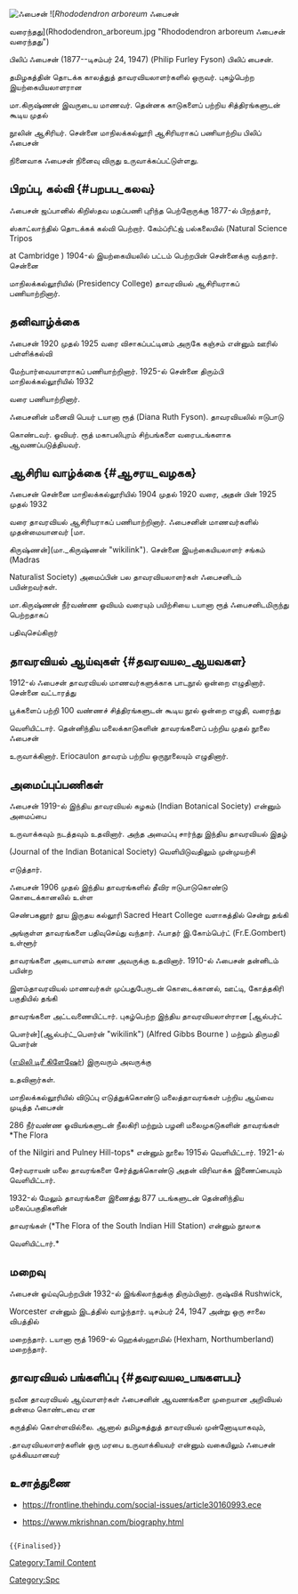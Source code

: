 ![ஃபைசன்](Fyson_photo.jpg "ஃபைசன்") ![*Rhododendron arboreum* ஃபைசன்
வரைந்தது](Rhododendron_arboreum.jpg "Rhododendron arboreum ஃபைசன் வரைந்தது")
பிலிப் ஃபைசன் (1877--டிசம்பர் 24, 1947) (Philip Furley Fyson) பிலிப் பைசன்.
தமிழகத்தின் தொடக்க காலத்துத் தாவரவியலாளர்களில் ஒருவர். புகழ்பெற்ற இயற்கையியலாளரான
மா.கிருஷ்ணன் இவருடைய மாணவர். தென்னக காடுகளைப் பற்றிய சித்திரங்களுடன் கூடிய முதல்
நூலின் ஆசிரியர். சென்னை மாநிலக்கல்லூரி ஆசிரியராகப் பணியாற்றிய பிலிப் ஃபைசன்
நினைவாக ஃபைசன் நினைவு விருது உருவாக்கப்பட்டுள்ளது.

## பிறப்பு, கல்வி {#பறபப_கலவ}

ஃபைசன் ஜப்பானில் கிறிஸ்தவ மதப்பணி புரிந்த பெற்றோருக்கு 1877-ல் பிறந்தார்,
ஸ்காட்லாந்தில் தொடக்கக் கல்வி பெற்றார். கேம்ப்ரிட்ஜ் பல்கலையில் (Natural Science Tripos
at Cambridge ) 1904-ல் இயற்கையியலில் பட்டம் பெற்றபின் சென்னைக்கு வந்தார். சென்னை
மாநிலக்கல்லூரியில் (Presidency College) தாவரவியல் ஆசிரியராகப் பணியாற்றினார்.

## தனிவாழ்க்கை

ஃபைசன் 1920 முதல் 1925 வரை விசாகப்பட்டினம் அருகே கஞ்சம் என்னும் ஊரில் பள்ளிக்கல்வி
மேற்பார்வையாளராகப் பணியாற்றினார். 1925-ல் சென்னை திரும்பி மாநிலக்கல்லூரியில் 1932
வரை பணியாற்றினார்.

ஃபைசனின் மனைவி பெயர் டயானா ரூத் (Diana Ruth Fyson). தாவரவியலில் ஈடுபாடு
கொண்டவர். ஓவியர். ரூத் மகாபலிபுரம் சிற்பங்களை வரைபடங்களாக ஆவணப்படுத்தியவர்.

## ஆசிரிய வாழ்க்கை {#ஆசரய_வழகக}

ஃபைசன் சென்னை மாநிலக்கல்லூரியில் 1904 முதல் 1920 வரை, அதன் பின் 1925 முதல் 1932
வரை தாவரவியல் ஆசிரியராகப் பணியாற்றினார். ஃபைசனின் மாணவர்களில் முதன்மையானவர் [மா.
கிருஷ்ணன்](மா._கிருஷ்ணன் "wikilink"). சென்னை இயற்கையியலாளர் சங்கம் (Madras
Naturalist Society) அமைப்பின் பல தாவரவியலாளர்கள் ஃபைசனிடம் பயின்றவர்கள்.
மா.கிருஷ்ணன் நீர்வண்ண ஓவியம் வரையும் பயிற்சியை டயானா ரூத் ஃபைசனிடமிருந்து பெற்றதாகப்
பதிவுசெய்கிறார்

## தாவரவியல் ஆய்வுகள் {#தவரவயல_ஆயவகள}

1912-ல் ஃபைசன் தாவரவியல் மாணவர்களுக்காக பாடநூல் ஒன்றை எழுதினார். சென்னை வட்டாரத்து
பூக்களைப் பற்றி 100 வண்ணச் சித்திரங்களுடன் கூடிய நூல் ஒன்றை எழுதி, வரைந்து
வெளியிட்டார். தென்னிந்திய மலைக்காடுகளின் தாவரங்களைப் பற்றிய முதல் நூலை ஃபைசன்
உருவாக்கினார். Eriocaulon தாவரம் பற்றிய ஒருநூலையும் எழுதினார்.

## அமைப்புப்பணிகள்

ஃபைசன் 1919-ல் இந்திய தாவரவியல் கழகம் (Indian Botanical Society) என்னும் அமைப்பை
உருவாக்கவும் நடத்தவும் உதவினார். அந்த அமைப்பு சார்ந்து இந்திய தாவரவியல் இதழ்
(Journal of the Indian Botanical Society) வெளியிடுவதிலும் முன்முயற்சி
எடுத்தார்.

ஃபைசன் 1906 முதல் இந்திய தாவரங்களில் தீவிர ஈடுபாடுகொண்டு கொடைக்கானலில் உள்ள
செண்பகனூர் தூய இருதய கல்லூரி Sacred Heart College வளாகத்தில் சென்று தங்கி
அங்குள்ள தாவரங்களை பதிவுசெய்து வந்தார். ஃபாதர் இ.கோம்பெர்ட் (Fr.E.Gombert) உள்ளூர்
தாவரங்களை அடையாளம் காண அவருக்கு உதவினார். 1910-ல் ஃபைசன் தன்னிடம் பயின்ற
இளம்தாவரவியல் மாணவர்கள் முப்பதுபேருடன் கொடைக்கானல், ஊட்டி, கோத்தகிரி பகுதியில் தங்கி
தாவரங்களை அட்டவணையிட்டார். புகழ்பெற்ற இந்திய தாவரவியலாள்ரான [ஆல்பர்ட்
பௌர்ன்](ஆல்பர்ட்_பௌர்ன் "wikilink") (Alfred Gibbs Bourne ) மற்றும் திருமதி பௌர்ன்
([எமிலி டிரீ கிளேஷேர்](எமிலி_டிரீ_கிளேஷேர் "wikilink")) இருவரும் அவருக்கு
உதவினார்கள்.

மாநிலக்கல்லூரியில் விடுப்பு எடுத்துக்கொண்டு மலைத்தாவரங்கள் பற்றிய ஆய்வை முடித்த ஃபைசன்
286 நீர்வண்ண ஓவியங்களுடன் நீலகிரி மற்றும் பழனி மலைமுகடுகளின் தாவரங்கள் *The Flora
of the Nilgiri and Pulney Hill-tops* என்னும் நூலை 1915ல் வெளியிட்டார். 1921-ல்
சேர்வராயன் மலை தாவரங்களை சேர்த்துக்கொண்டு அதன் விரிவாக்க இணைப்பையும் வெளியிட்டார்.
1932-ல் மேலும் தாவரங்களை இணைத்து 877 படங்களுடன் தென்னிந்திய மலைப்பகுதிகளின்
தாவரங்கள் (*The Flora of the South Indian Hill Station) என்னும் நூலாக
வெளியிட்டார்.*

## மறைவு

ஃபைசன் ஓய்வுபெற்றபின் 1932-ல் இங்கிலாந்துக்கு திரும்பினார். ருஷ்விக் Rushwick,
Worcester என்னும் இடத்தில் வாழ்ந்தார். டிசம்பர் 24, 1947 அன்று ஒரு சாலை விபத்தில்
மறைந்தார். டயானா ரூத் 1969-ல் ஹெக்ஸ்ஹாமில் (Hexham, Northumberland) மறைந்தார்.

## தாவரவியல் பங்களிப்பு {#தவரவயல_பஙகளபப}

நவீன தாவரவியல் ஆய்வாளர்கள் ஃபைசனின் ஆவணங்களை முறையான அறிவியல் தன்மை கொண்டவை என
கருத்தில் கொள்ளவில்லை. ஆனால் தமிழகத்துத் தாவரவியல் முன்னோடியாகவும்,
.தாவரவியலாளர்களின் ஒரு மரபை உருவாக்கியவர் என்னும் வகையிலும் ஃபைசன் முக்கியமானவர்

## உசாத்துணை

-   <https://frontline.thehindu.com/social-issues/article30160993.ece>
-   <https://www.mkrishnan.com/biography.html>

```{=mediawiki}
{{Finalised}}
```
[Category:Tamil Content](Category:Tamil_Content "wikilink")
[Category:Spc](Category:Spc "wikilink")
